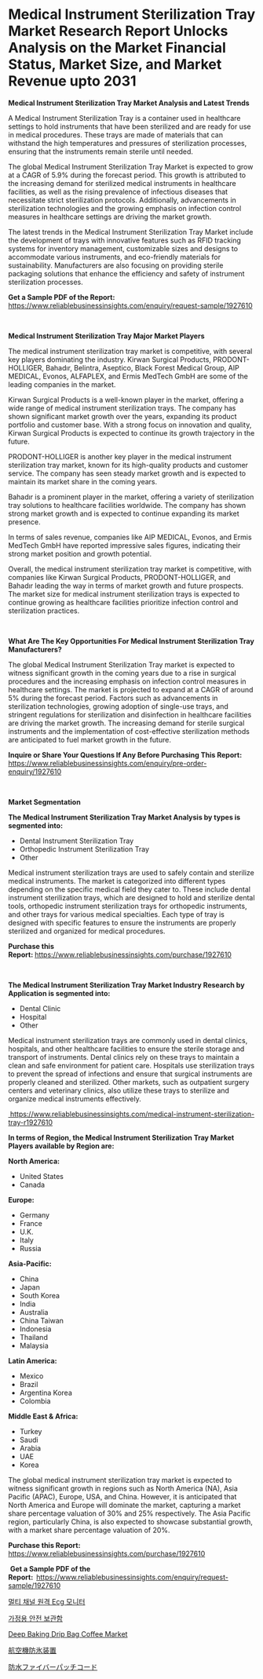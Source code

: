 <p><h1>Medical Instrument Sterilization Tray Market Research Report Unlocks Analysis on the Market Financial Status, Market Size, and Market Revenue upto 2031</h1></p><p><strong>Medical Instrument Sterilization Tray Market Analysis and Latest Trends</strong></p>
<p><p>A Medical Instrument Sterilization Tray is a container used in healthcare settings to hold instruments that have been sterilized and are ready for use in medical procedures. These trays are made of materials that can withstand the high temperatures and pressures of sterilization processes, ensuring that the instruments remain sterile until needed.</p><p>The global Medical Instrument Sterilization Tray Market is expected to grow at a CAGR of 5.9% during the forecast period. This growth is attributed to the increasing demand for sterilized medical instruments in healthcare facilities, as well as the rising prevalence of infectious diseases that necessitate strict sterilization protocols. Additionally, advancements in sterilization technologies and the growing emphasis on infection control measures in healthcare settings are driving the market growth.</p><p>The latest trends in the Medical Instrument Sterilization Tray Market include the development of trays with innovative features such as RFID tracking systems for inventory management, customizable sizes and designs to accommodate various instruments, and eco-friendly materials for sustainability. Manufacturers are also focusing on providing sterile packaging solutions that enhance the efficiency and safety of instrument sterilization processes.</p></p>
<p><strong>Get a Sample PDF of the Report:&nbsp;</strong> <a href="https://www.reliablebusinessinsights.com/enquiry/request-sample/1927610">https://www.reliablebusinessinsights.com/enquiry/request-sample/1927610</a></p>
<p>&nbsp;</p>
<p><strong>Medical Instrument Sterilization Tray Major Market Players</strong></p>
<p><p>The medical instrument sterilization tray market is competitive, with several key players dominating the industry. Kirwan Surgical Products, PRODONT-HOLLIGER, Bahadır, Belintra, Aseptico, Black Forest Medical Group, AIP MEDICAL, Evonos, ALFAPLEX, and Ermis MedTech GmbH are some of the leading companies in the market. </p><p>Kirwan Surgical Products is a well-known player in the market, offering a wide range of medical instrument sterilization trays. The company has shown significant market growth over the years, expanding its product portfolio and customer base. With a strong focus on innovation and quality, Kirwan Surgical Products is expected to continue its growth trajectory in the future.</p><p>PRODONT-HOLLIGER is another key player in the medical instrument sterilization tray market, known for its high-quality products and customer service. The company has seen steady market growth and is expected to maintain its market share in the coming years.</p><p>Bahadır is a prominent player in the market, offering a variety of sterilization tray solutions to healthcare facilities worldwide. The company has shown strong market growth and is expected to continue expanding its market presence.</p><p>In terms of sales revenue, companies like AIP MEDICAL, Evonos, and Ermis MedTech GmbH have reported impressive sales figures, indicating their strong market position and growth potential.</p><p>Overall, the medical instrument sterilization tray market is competitive, with companies like Kirwan Surgical Products, PRODONT-HOLLIGER, and Bahadır leading the way in terms of market growth and future prospects. The market size for medical instrument sterilization trays is expected to continue growing as healthcare facilities prioritize infection control and sterilization practices.</p></p>
<p>&nbsp;</p>
<p><strong>What Are The Key Opportunities For Medical Instrument Sterilization Tray Manufacturers?</strong></p>
<p><p>The global Medical Instrument Sterilization Tray market is expected to witness significant growth in the coming years due to a rise in surgical procedures and the increasing emphasis on infection control measures in healthcare settings. The market is projected to expand at a CAGR of around 5% during the forecast period. Factors such as advancements in sterilization technologies, growing adoption of single-use trays, and stringent regulations for sterilization and disinfection in healthcare facilities are driving the market growth. The increasing demand for sterile surgical instruments and the implementation of cost-effective sterilization methods are anticipated to fuel market growth in the future.</p></p>
<p><strong>Inquire or Share Your Questions If Any Before Purchasing This Report:</strong> <a href="https://www.reliablebusinessinsights.com/enquiry/pre-order-enquiry/1927610">https://www.reliablebusinessinsights.com/enquiry/pre-order-enquiry/1927610</a></p>
<p>&nbsp;</p>
<p><strong>Market Segmentation</strong></p>
<p><strong>The Medical Instrument Sterilization Tray Market Analysis by types is segmented into:</strong></p>
<p><ul><li>Dental Instrument Sterilization Tray</li><li>Orthopedic Instrument Sterilization Tray</li><li>Other</li></ul></p>
<p><p>Medical instrument sterilization trays are used to safely contain and sterilize medical instruments. The market is categorized into different types depending on the specific medical field they cater to. These include dental instrument sterilization trays, which are designed to hold and sterilize dental tools, orthopedic instrument sterilization trays for orthopedic instruments, and other trays for various medical specialties. Each type of tray is designed with specific features to ensure the instruments are properly sterilized and organized for medical procedures.</p></p>
<p><strong>Purchase this Report:&nbsp;</strong><a href="https://www.reliablebusinessinsights.com/purchase/1927610">https://www.reliablebusinessinsights.com/purchase/1927610</a></p>
<p>&nbsp;</p>
<p><strong>The Medical Instrument Sterilization Tray Market Industry Research by Application is segmented into:</strong></p>
<p><ul><li>Dental Clinic</li><li>Hospital</li><li>Other</li></ul></p>
<p><p>Medical instrument sterilization trays are commonly used in dental clinics, hospitals, and other healthcare facilities to ensure the sterile storage and transport of instruments. Dental clinics rely on these trays to maintain a clean and safe environment for patient care. Hospitals use sterilization trays to prevent the spread of infections and ensure that surgical instruments are properly cleaned and sterilized. Other markets, such as outpatient surgery centers and veterinary clinics, also utilize these trays to sterilize and organize medical instruments effectively.</p></p>
<p><a href="https://www.reliablebusinessinsights.com/medical-instrument-sterilization-tray-r1927610">&nbsp;https://www.reliablebusinessinsights.com/medical-instrument-sterilization-tray-r1927610</a></p>
<p><strong>In terms of Region, the Medical Instrument Sterilization Tray Market Players available by Region are:</strong></p>
<p>
    <p> <strong> North America: </strong>
        <ul>
            <li>United States</li>
            <li>Canada</li>
        </ul>
        </p> 
    <p> <strong> Europe: </strong>
        <ul>
            <li>Germany</li>
            <li>France</li>
            <li>U.K.</li>
            <li>Italy</li>
            <li>Russia</li>
        </ul>
        </p> 
    <p> <strong> Asia-Pacific: </strong>
        <ul>
            <li>China</li>
            <li>Japan</li>
            <li>South Korea</li>
            <li>India</li>
            <li>Australia</li>
            <li>China Taiwan</li>
            <li>Indonesia</li>
            <li>Thailand</li>
            <li>Malaysia</li>
        </ul>
        </p> 
    <p> <strong> Latin America: </strong>
        <ul>
            <li>Mexico</li>
            <li>Brazil</li>
            <li>Argentina Korea</li>
            <li>Colombia</li>
        </ul>
        </p> 
    <p> <strong> Middle East & Africa: </strong>
        <ul>
            <li>Turkey</li>
            <li>Saudi</li>
            <li>Arabia</li>
            <li>UAE</li>
            <li>Korea</li>
        </ul>
    </p>
    </p>
<p><p>The global medical instrument sterilization tray market is expected to witness significant growth in regions such as North America (NA), Asia Pacific (APAC), Europe, USA, and China. However, it is anticipated that North America and Europe will dominate the market, capturing a market share percentage valuation of 30% and 25% respectively. The Asia Pacific region, particularly China, is also expected to showcase substantial growth, with a market share percentage valuation of 20%.</p></p>
<p><strong>Purchase this Report: </strong><a href="https://www.reliablebusinessinsights.com/purchase/1927610">https://www.reliablebusinessinsights.com/purchase/1927610</a></p>
<p>&nbsp;<strong>Get a Sample PDF of the Report:&nbsp;&nbsp;</strong><a href="https://www.reliablebusinessinsights.com/enquiry/request-sample/1927610">https://www.reliablebusinessinsights.com/enquiry/request-sample/1927610</a></p>
<p><strong></strong></p>
<p><p><a href="https://github.com/sougarounis/Market-Research-Report-List-4/blob/main/8995330125342.md">멀티 채널 원격 Ecg 모니터</a></p><p><a href="https://medium.com/@norchellecannon521/%EA%B5%AD%EB%82%B4-%EC%95%88%EC%A0%84-%EA%B8%88%EA%B3%A0-%EC%8B%9C%EC%9E%A5-%EA%B7%9C%EB%AA%A8-%EB%B0%8F-%EC%A0%90%EC%9C%A0%EC%9C%A8-%EB%B6%84%EC%84%9D-%EC%84%B1%EC%9E%A5-%EB%8F%99%ED%96%A5-%EB%B0%8F-%EC%98%88%EC%B8%A1-2024-2031-d30ebeb8c708">가정용 안전 보관함</a></p><p><a href="https://issuu.com/reportprime-2/docs/deep-baking-drip-bag-coffee-market-size-2030.pptx">Deep Baking Drip Bag Coffee Market</a></p><p><a href="https://github.com/nxboeu02965442/Market-Research-Report-List-2/blob/main/1901593116600.md">航空機防氷装置</a></p><p><a href="https://medium.com/@davidppaulsen4320/%E6%AC%A1%E3%81%AE%E6%96%87%E7%AB%A0%E3%82%92%E6%97%A5%E6%9C%AC%E8%AA%9E%E3%81%AB%E7%BF%BB%E8%A8%B3%E3%81%97%E3%81%A6%E3%81%8F%E3%81%A0%E3%81%95%E3%81%84-%E8%A3%BD%E5%93%81%E3%82%BF%E3%82%A4%E3%83%97%E5%88%A5-%E3%82%A2%E3%83%97%E3%83%AA%E3%82%B1%E3%83%BC%E3%82%B7%E3%83%A7%E3%83%B3%E5%88%A5-%E5%9C%B0%E5%9F%9F%E5%88%A5%E3%81%AE%E6%B0%B4%E5%AF%86%E6%80%A7%E5%85%89%E3%83%95%E3%82%A1%E3%82%A4%E3%83%90%E3%83%BC%E3%83%91%E3%83%83%E3%83%81%E3%82%B3%E3%83%BC%E3%83%89%E3%81%AE%E5%B8%82%E5%A0%B4%E8%A6%8F%E6%A8%A1%E3%81%A8%E3%82%B7%E3%82%A7%E3%82%A2%E5%88%86%E6%9E%90-2024%E5%B9%B4%E3%81%8B%E3%82%892031%E5%B9%B4%E3%81%BE%E3%81%A7-3f9361b40e56">防水ファイバーパッチコード</a></p></p>